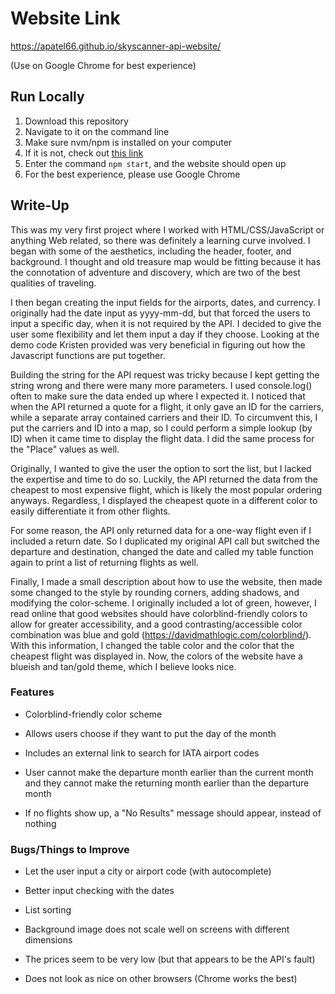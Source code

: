 # Website Link 
https://apatel66.github.io/skyscanner-api-website/

(Use on Google Chrome for best experience)

## Run Locally
  1. Download this repository
  2. Navigate to it on the command line
  3. Make sure nvm/npm is installed on your computer
  4. If it is not, check out [this link](https://www.newline.co/@Adele/how-to-install-nodejs-and-npm-on-macos--22782681)
  5. Enter the command `npm start`, and the website should open up
  6. For the best experience, please use Google Chrome

## Write-Up
This was my very first project where I worked with HTML/CSS/JavaScript or anything Web related, so there was definitely a learning curve involved. I began with some of the aesthetics, including the header, footer, and background. I thought and old treasure map would be fitting because it has the connotation of adventure and discovery, which are two of the best qualities of traveling. 

I then began creating the input fields for the airports, dates, and currency. I originally had the date input as yyyy-mm-dd, but that forced the users to input a specific day, when it is not required by the API. I decided to give the user some flexibility and let them input a day if they choose.  Looking at the demo code Kristen provided was very beneficial in figuring out how the Javascript functions are put together. 

Building the string for the API request was tricky because I kept getting the string wrong and there were many more parameters. I used console.log() often to make sure the data ended up where I expected it.  I noticed that when the API returned a quote for a flight, it only gave an ID for the carriers, while a separate array contained carriers and their ID.  To circumvent this, I put the carriers and ID into a map, so I could perform a simple lookup (by ID) when it came time to display the flight data. I did the same process for the "Place" values as well.  

Originally, I wanted to give the user the option to sort the list, but I lacked the expertise and time to do so. Luckily, the API returned the data from the cheapest to most expensive flight, which is likely the most popular ordering anyways.  Regardless, I displayed the cheapest quote in a different color to easily differentiate it from other flights. 

For some reason, the API only returned data for a one-way flight even if I included a return date. So I duplicated my original API call but switched the departure and destination, changed the date and called my table function again to print a list of returning flights as well. 

Finally, I made a small description about how to use the website, then made some changed to the style by rounding corners, adding shadows, and modifying the color-scheme. I originally included a lot of green, however, I read online that good websites should have colorblind-friendly colors to allow for greater accessibility, and a good contrasting/accessible color combination was blue and gold (https://davidmathlogic.com/colorblind/). With this information, I changed the table color and the color that the cheapest flight was displayed in. Now, the colors of the website have a blueish and tan/gold theme, which I believe looks nice.

### Features
- Colorblind-friendly color scheme

- Allows users choose if they want to put the day of the month

- Includes an external link to search for IATA airport codes

- User cannot make the departure month earlier than the current month and they cannot make the returning month earlier than the departure month

- If no flights show up,  a "No Results" message should appear, instead of nothing

### Bugs/Things to Improve
- Let the user input a city or airport code (with autocomplete)

- Better input checking with the dates

- List sorting

- Background image does not scale well on screens with different dimensions

- The prices seem to be very low (but that appears to be the API's fault)

- Does not look as nice on other browsers (Chrome works the best)
